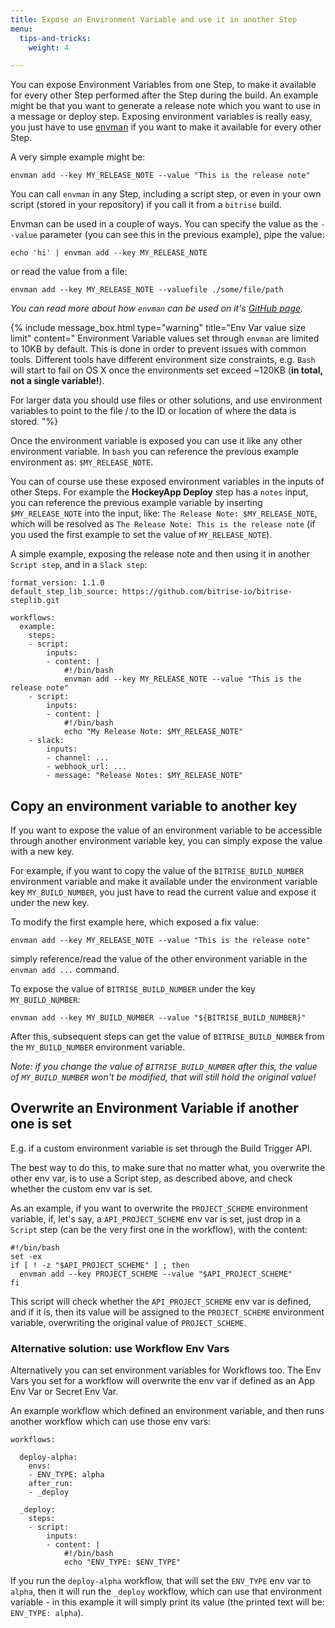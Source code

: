 ```yaml
---
title: Expose an Environment Variable and use it in another Step
menu:
  tips-and-tricks:
    weight: 4

---
```

You can expose Environment Variables from one Step,
to make it available for every other Step performed after the Step during the build.
An example might be that you want to generate a
release note which you want to use in a message or deploy step.
Exposing environment variables is really easy,
you just have to use [envman](https://github.com/bitrise-io/envman/) if you want to make it available for every other Step.

A very simple example might be:

```
envman add --key MY_RELEASE_NOTE --value "This is the release note"
```

You can call `envman` in any Step, including a script step,
or even in your own script (stored in your repository) if you call it from a `bitrise` build.

Envman can be used in a couple of ways.
You can specify the value as the `--value` parameter (you can see this in the previous example),
pipe the value:

```
echo 'hi' | envman add --key MY_RELEASE_NOTE
```

or read the value from a file:

```
envman add --key MY_RELEASE_NOTE --valuefile ./some/file/path
```

*You can read more about how `envman` can
be used on it's [GitHub page](https://github.com/bitrise-io/envman/).*

{% include message_box.html type="warning" title="Env Var value size limit" content="
Environment Variable values set through `envman` are limited to 10KB by default.
This is done in order to prevent issues with common tools.
Different tools have different environment size constraints,
e.g. `Bash` will start to fail on OS X once the environments set
exceed ~120KB (**in total, not a single variable!**).

For larger data you should use files or other solutions,
and use environment variables to point to the file / to the
ID or location of where the data is stored.
"%}

Once the environment variable is exposed you can use it like
any other environment variable. In `bash` you can reference
the previous example environment as: `$MY_RELEASE_NOTE`.

You can of course use these exposed environment variables in the inputs of other Steps.
For example the **HockeyApp Deploy** step has a `notes` input,
you can reference the previous example variable by inserting `$MY_RELEASE_NOTE` into the input,
like: `The Release Note: $MY_RELEASE_NOTE`,
which will be resolved as `The Release Note: This is the release note` (if you used
the first example to set the value of `MY_RELEASE_NOTE`).

A simple example, exposing the release note and then using it in another `Script step`,
and in a `Slack step`:

```
format_version: 1.1.0
default_step_lib_source: https://github.com/bitrise-io/bitrise-steplib.git

workflows:
  example:
    steps:
    - script:
        inputs:
        - content: |
            #!/bin/bash
            envman add --key MY_RELEASE_NOTE --value "This is the release note"
    - script:
        inputs:
        - content: |
            #!/bin/bash
            echo "My Release Note: $MY_RELEASE_NOTE"
    - slack:
        inputs:
        - channel: ...
        - webhook_url: ...
        - message: "Release Notes: $MY_RELEASE_NOTE"
```


## Copy an environment variable to another key

If you want to expose the value of an environment variable to be accessible
through another environment variable key, you can simply expose the value with a new key.

For example, if you want to copy the value of the `BITRISE_BUILD_NUMBER` environment variable
and make it available under the environment variable key `MY_BUILD_NUMBER`, you just have to
read the current value and expose it under the new key.

To modify the first example here, which exposed a fix value:

```
envman add --key MY_RELEASE_NOTE --value "This is the release note"
```

simply reference/read the value of the other environment variable in the `envman add ...` command.

To expose the value of `BITRISE_BUILD_NUMBER` under the key `MY_BUILD_NUMBER`:

```
envman add --key MY_BUILD_NUMBER --value "${BITRISE_BUILD_NUMBER}"
```

After this, subsequent steps can get the value of `BITRISE_BUILD_NUMBER` from the
`MY_BUILD_NUMBER` environment variable.

_Note: if you change the value of `BITRISE_BUILD_NUMBER` after this, the
value of `MY_BUILD_NUMBER` won't be modified, that will still hold the original value!_


## Overwrite an Environment Variable if another one is set

E.g. if a custom environment variable is set through the Build Trigger API.

The best way to do this, to make sure that no matter what, you overwrite the other env var,
is to use a Script step, as described above, and check whether the custom env var is set.

As an example, if you want to overwrite the `PROJECT_SCHEME` environment variable,
if, let's say, a `API_PROJECT_SCHEME` env var is set, just drop in a `Script` step (can be the very first one
in the workflow), with the content:

```
#!/bin/bash
set -ex
if [ ! -z "$API_PROJECT_SCHEME" ] ; then
  envman add --key PROJECT_SCHEME --value "$API_PROJECT_SCHEME"
fi
```

This script will check whether the `API_PROJECT_SCHEME` env var is defined,
and if it is, then its value will be assigned to the `PROJECT_SCHEME` environment variable,
overwriting the original value of `PROJECT_SCHEME`.


### Alternative solution: use Workflow Env Vars

Alternatively you can set environment variables for Workflows too.
The Env Vars you set for a workflow will overwrite the env var
if defined as an App Env Var or Secret Env Var.

An example workflow which defined an environment variable, and then runs another workflow
which can use those env vars:

```
workflows:

  deploy-alpha:
    envs:
    - ENV_TYPE: alpha
    after_run:
    - _deploy

  _deploy:
    steps:
    - script:
        inputs:
        - content: |
            #!/bin/bash
            echo "ENV_TYPE: $ENV_TYPE"
```

If you run the `deploy-alpha` workflow, that will set the `ENV_TYPE` env var to `alpha`,
then it will run the `_deploy` workflow, which can use that environment variable -
in this example it will simply print its value (the printed text will be: `ENV_TYPE: alpha`).